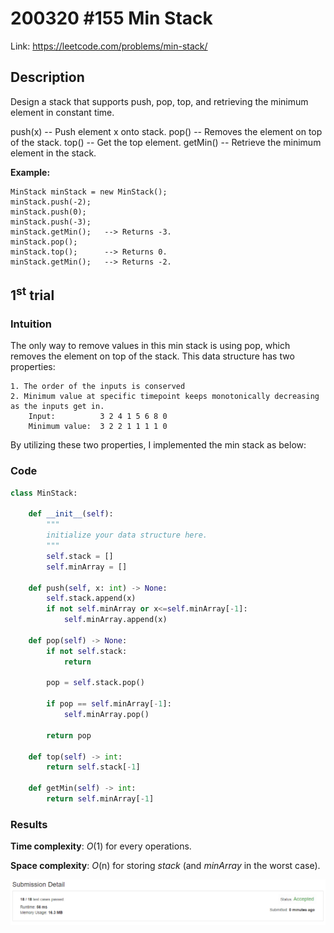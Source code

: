 # 200320 #155 Min Stack
Link: https://leetcode.com/problems/min-stack/

## Description
Design a stack that supports push, pop, top, and retrieving the minimum element in constant time.

push(x) -- Push element x onto stack.
pop() -- Removes the element on top of the stack.
top() -- Get the top element.
getMin() -- Retrieve the minimum element in the stack.
 

**Example:**

    MinStack minStack = new MinStack();
    minStack.push(-2);
    minStack.push(0);
    minStack.push(-3);
    minStack.getMin();   --> Returns -3.
    minStack.pop();
    minStack.top();      --> Returns 0.
    minStack.getMin();   --> Returns -2.

## 1<sup>st</sup> trial

### Intuition
The only way to remove values in this min stack is using pop, which removes the element on top of the stack. This data structure has two properties:

    1. The order of the inputs is conserved
    2. Minimum value at specific timepoint keeps monotonically decreasing as the inputs get in.
        Input:          3 2 4 1 5 6 8 0
        Minimum value:  3 2 2 1 1 1 1 0

By utilizing these two properties, I implemented the min stack as below:

### Code
```python
class MinStack:

    def __init__(self):
        """
        initialize your data structure here.
        """
        self.stack = []
        self.minArray = []

    def push(self, x: int) -> None:
        self.stack.append(x)
        if not self.minArray or x<=self.minArray[-1]:
            self.minArray.append(x)
    
    def pop(self) -> None:
        if not self.stack:
            return
        
        pop = self.stack.pop()
        
        if pop == self.minArray[-1]:
            self.minArray.pop()
        
        return pop          

    def top(self) -> int:
        return self.stack[-1]

    def getMin(self) -> int:
        return self.minArray[-1]
```

### Results
**Time complexity**: *O*(1) for every operations.

**Space complexity**: *O*(n) for storing *stack* (and *minArray* in the worst case).

![1st trial](https://github.com/minyookim/DailyCoding/blob/master/200320%20%23155%20Min%20Stack/1st%20trial.PNG)
